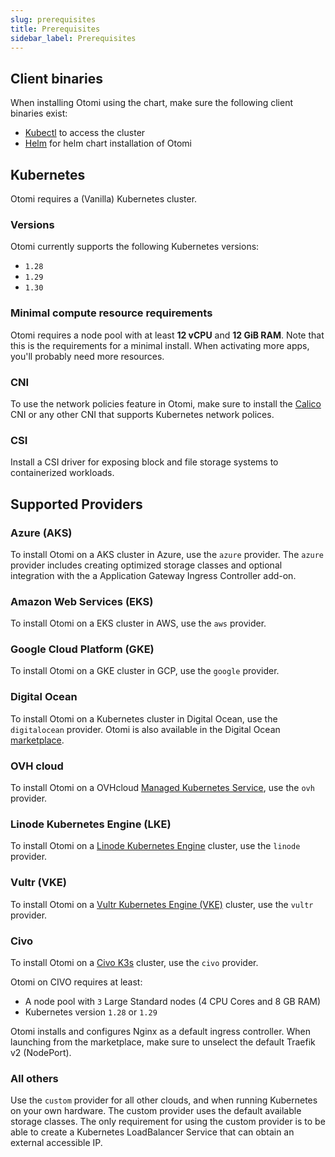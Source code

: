 ```yaml
---
slug: prerequisites
title: Prerequisites
sidebar_label: Prerequisites
---
```


## Client binaries

When installing Otomi using the chart, make sure the following client binaries exist:

- [Kubectl](https://kubernetes.io/docs/tasks/tools/#kubectl) to access the cluster
- [Helm](https://helm.sh/docs/intro/install/) for helm chart installation of Otomi

## Kubernetes

Otomi requires a (Vanilla) Kubernetes cluster.

### Versions

Otomi currently supports the following Kubernetes versions:

- `1.28`
- `1.29`
- `1.30`

### Minimal compute resource requirements

Otomi requires a node pool with at least **12 vCPU** and **12 GiB RAM**. Note that this is the requirements for a minimal install. When activating more apps, you'll probably need more resources.

### CNI

To use the network policies feature in Otomi, make sure to install the [Calico](https://www.tigera.io/project-calico/) CNI or any other CNI that supports Kubernetes network polices.

### CSI

Install a CSI driver for exposing block and file storage systems to containerized workloads.

## Supported Providers

### Azure (AKS)

To install Otomi on a AKS cluster in Azure, use the `azure` provider. The `azure` provider includes creating optimized storage classes and optional integration with the a Application Gateway Ingress Controller add-on.

### Amazon Web Services (EKS)

To install Otomi on a EKS cluster in AWS, use the `aws` provider.

### Google Cloud Platform (GKE)

To install Otomi on a GKE cluster in GCP, use the `google` provider.

### Digital Ocean

To install Otomi on a Kubernetes cluster in Digital Ocean, use the `digitalocean` provider. Otomi is also available in the Digital Ocean [marketplace](https://marketplace.digitalocean.com/apps/otomi?refcode=476bfcac9ec9&action=deploy).

### OVH cloud

To install Otomi on a OVHcloud [Managed Kubernetes Service](https://www.ovhcloud.com/en-gb/public-cloud/kubernetes/), use the `ovh` provider.

### Linode Kubernetes Engine (LKE)

To install Otomi on a [Linode Kubernetes Engine](https://www.linode.com/products/kubernetes/) cluster, use the `linode` provider.

### Vultr (VKE)

To install Otomi on a [Vultr Kubernetes Engine (VKE)](https://www.vultr.com/docs/vultr-kubernetes-engine/) cluster, use the `vultr` provider.

### Civo

To install Otomi on a [Civo K3s](https://www.civo.com/kubernetes) cluster, use the `civo` provider.

Otomi on CIVO requires at least:

- A node pool with `3` Large Standard nodes (4 CPU Cores and 8 GB RAM)
- Kubernetes version `1.28` or `1.29`

Otomi installs and configures Nginx as a default ingress controller. When launching from the marketplace, make sure to unselect the default Traefik v2 (NodePort).

### All others

Use the `custom` provider for all other clouds, and when running Kubernetes on your own hardware. The custom provider uses the default available storage classes. The only requirement for using the custom provider is to be able to create a Kubernetes LoadBalancer Service that can obtain an external accessible IP.
